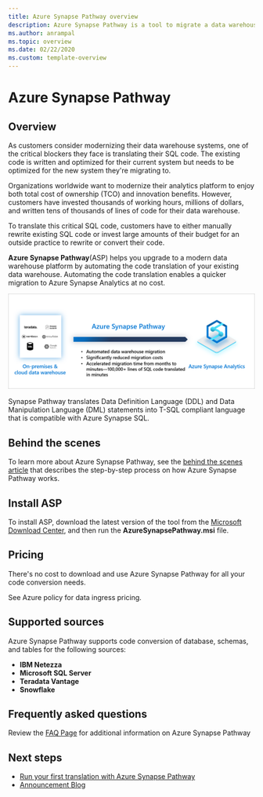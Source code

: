 ```yaml
---
title: Azure Synapse Pathway overview
description: Azure Synapse Pathway is a tool to migrate a data warehouse to Azure Synapse Analytics.
ms.author: anrampal
ms.topic: overview 
ms.date: 02/22/2020
ms.custom: template-overview 
---
```

# Azure Synapse Pathway

## Overview

As customers consider modernizing their data warehouse systems, one of the critical blockers they face is translating their SQL code. The existing code is written and optimized for their current system but needs to be optimized for the new system they're migrating to.

Organizations worldwide want to modernize their analytics platform to enjoy both total cost of ownership (TCO) and innovation benefits. However, customers have invested thousands of working hours, millions of dollars, and written tens of thousands of lines of code for their data warehouse.
 
To translate this critical SQL code, customers have to either manually rewrite existing SQL code or invest large amounts of their budget for an outside practice to rewrite or convert their code. 

**Azure Synapse Pathway**(ASP) helps you upgrade to a modern data warehouse platform by automating the code translation of your existing data warehouse. Automating the code translation enables a quicker migration to Azure Synapse Analytics at no cost.

 ![Azure Synapse pathway overview.](./media/pathway-overview/synapse-pathway-overview.png) 

Synapse Pathway translates Data Definition Language (DDL) and Data Manipulation Language (DML) statements into T-SQL compliant language that is compatible with Azure Synapse SQL.

## Behind the scenes

To learn more about Azure Synapse Pathway, see the [behind the scenes article](synapse-pathway-behind-the-scenes.md) that describes the step-by-step process on how Azure Synapse Pathway works.

## Install ASP

To install ASP, download the latest version of the tool from the [Microsoft Download Center](https://aka.ms/asp-download), and then run the **AzureSynapsePathway.msi** file.

## Pricing

There's no cost to download and use Azure Synapse Pathway for all your code conversion needs.

See Azure policy for data ingress pricing.

## Supported sources

Azure Synapse Pathway supports code conversion of database, schemas, and tables for the following sources:
- **IBM Netezza** 
- **Microsoft SQL Server**
- **Teradata Vantage**
- **Snowflake**

<!-- > [!NOTE]
Check [release notes](..) for new sources added as well as feature additions.  -->

## Frequently asked questions

Review the [FAQ Page](pathway-faq.md) for additional information on Azure Synapse Pathway

## Next steps

- [Run your first translation with Azure Synapse Pathway](contribute-how-to-write-overview.md)
- [Announcement Blog](links-how-to.md)


